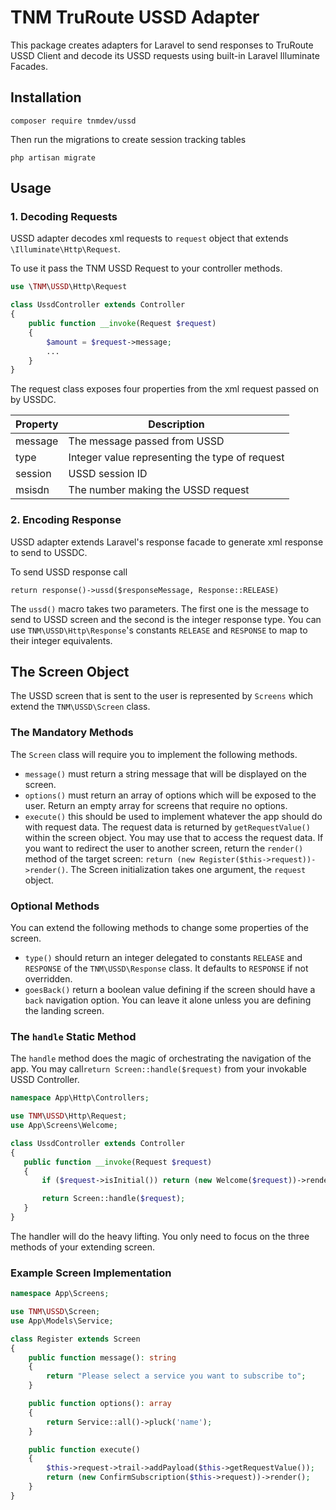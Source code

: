 # TNM TruRoute USSD Adapter

This package creates adapters for Laravel to send responses to TruRoute USSD Client and decode its USSD requests using built-in Laravel Illuminate Facades.

## Installation
```
composer require tnmdev/ussd
```


Then run the migrations to create session tracking tables
```
php artisan migrate
```

## Usage
### 1.  Decoding Requests
USSD adapter decodes xml requests to `request` object that extends `\Illuminate\Http\Request`.

To use it pass the TNM USSD Request to your controller methods.

```php
use \TNM\USSD\Http\Request

class UssdController extends Controller
{
    public function __invoke(Request $request)
    {
        $amount = $request->message;
        ...  
    }
}
```

The request class exposes four properties from the xml request passed on by USSDC. 

| Property | Description |
| ---------| ------------- |
| message | The message passed from USSD |
| type | Integer value representing the type of request |
| session | USSD session ID |
| msisdn | The number making the USSD request |

### 2. Encoding Response
USSD adapter extends Laravel's response facade to generate xml response to send to USSDC.

To send USSD response call 
```
return response()->ussd($responseMessage, Response::RELEASE)
```

The `ussd()` macro takes two parameters. The first one is the message to send to USSD screen and the second is the integer response type. You can use `TNM\USSD\Http\Response`'s constants `RELEASE` and `RESPONSE` to map to their integer equivalents.

## The Screen Object

The USSD screen that is sent to the user is represented by `Screens` which extend the `TNM\USSD\Screen` class. 
### The Mandatory Methods
The `Screen` class will require you to implement the following methods.
* `message()` must return a string message that will be displayed on the screen.
* `options()` must return an array of options which will be exposed to the user. Return an empty array for screens that require no options.
* `execute()` this should be used to implement whatever the app should do with request data. The request data is returned by `getRequestValue()` within the screen object. You may use that to access the request data. If you want to redirect the user to another screen, return the `render()` method of the target screen: `return (new Register($this->request))->render()`. The Screen initialization takes one argument, the `request` object.
### Optional Methods
You can extend the following methods to change some properties of the screen.
* `type()` should return an integer delegated to constants `RELEASE` and `RESPONSE` of the `TNM\USSD\Response` class. It defaults to `RESPONSE` if not overridden.
* `goesBack()` return a boolean value defining if the screen should have a `back` navigation option. You can leave it alone unless you are defining the landing screen.

### The `handle` Static Method
The `handle` method does the magic of orchestrating the navigation of the app. You may call`return Screen::handle($request)` from your invokable USSD Controller.

 ```php
namespace App\Http\Controllers;

use TNM\USSD\Http\Request;
use App\Screens\Welcome;

class UssdController extends Controller 
{
    public function __invoke(Request $request)
    {
        if ($request->isInitial()) return (new Welcome($request))->render();

        return Screen::handle($request);
    }
}
```
The handler will do the heavy lifting. You only need to focus on the three methods of your extending screen.

### Example Screen Implementation

```php
namespace App\Screens;

use TNM\USSD\Screen;
use App\Models\Service;

class Register extends Screen
{
    public function message(): string
    {
        return "Please select a service you want to subscribe to";
    }

    public function options(): array
    {
        return Service::all()->pluck('name');
    }

    public function execute()
    {
        $this->request->trail->addPayload($this->getRequestValue());
        return (new ConfirmSubscription($this->request))->render();
    }
}
```

